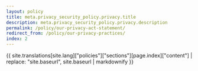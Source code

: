 ```yaml
---
layout: policy
title: meta.privacy_security_policy.privacy.title
description: meta.privacy_security_policy.privacy.description
permalink: /policy/our-privacy-act-statement/
redirect_from: /policy/our-privacy-practices/
index: 2
---
```


{{ site.translations[site.lang]["policies"]["sections"][page.index]["content"] | replace: "site.baseurl", site.baseurl | markdownify }}

